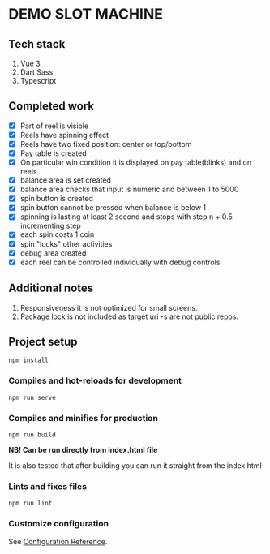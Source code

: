 # DEMO SLOT MACHINE

## Tech stack
1. Vue 3
2. Dart Sass
3. Typescript

## Completed work 
- [x] Part of reel is visible
- [x] Reels have spinning effect
- [x] Reels have two fixed position: center or top/bottom
- [x] Pay table is created
- [x] On particular win condition it is displayed on pay table(blinks) and on reels
- [x] balance area is set created
- [x] balance area checks that input is numeric and between 1 to 5000
- [x] spin button is created
- [x] spin button cannot be pressed when balance is below 1
- [x] spinning is lasting at least 2 second and stops with step n + 0.5 incrementing step
- [x] each spin costs 1 coin
- [x] spin "locks" other activities
- [x] debug area created
- [x] each reel can be controlled individually with debug controls

## Additional notes
1. Responsiveness it is not optimized for small screens.
2. Package lock is not included as target uri -s are not public repos.

## Project setup
```
npm install
```

### Compiles and hot-reloads for development
```
npm run serve
```

### Compiles and minifies for production
```
npm run build
```
**NB! Can be run directly from index.html file**

It is also tested that after building you can run it straight from the index.html

### Lints and fixes files
```
npm run lint
```

### Customize configuration
See [Configuration Reference](https://cli.vuejs.org/config/).
